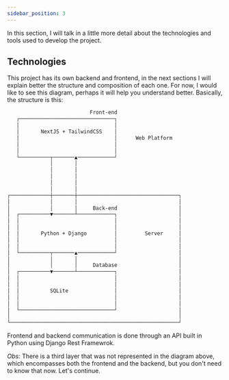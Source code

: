 ```yaml
---
sidebar_position: 3
---
```


In this section, I will talk in a little more detail about the technologies and tools used to develop the project.

## Technologies

This project has its own backend and frontend, in the next sections I will explain better the structure and composition of each one. For now, I would like to see this diagram, perhaps it will help you understand better. Basically, the structure is this:

```sh
                           Front-end
   ┌───────────────────────────────┐
   │                               │
   │       NextJS + TailwindCSS    │
   │                               │      Web Platform
   │                               │
   │                               │
   └──────────┬───────▲────────────┘
              │       │
              │       │
              │       │
              │       │
              │       │
┌─────────────┼───────┼─────────────────────────────────┐
│             │       │                                 │
│             │       │     Back-end                    │
│  ┌──────────▼───────┴────────────┐                    │
│  │                               │                    │
│  │                               │                    │
│  │       Python + Django         │         Server     │
│  │                               │                    │
│  │                               │                    │
│  └──────────┬───────▲────────────┘                    │
│             │       │                                 │
│             │       │     Database                    │
│  ┌──────────▼───────┴────────────┐                    │
│  │                               │                    │
│  │                               │                    │
│  │          SQLite               │                    │
│  │                               │                    │
│  │                               │                    │
│  └───────────────────────────────┘                    │
│                                                       │
└───────────────────────────────────────────────────────┘
```

Frontend and backend communication is done through an API built in Python using Django Rest Framewrok.  

*Obs:* There is a third layer that was not represented in the diagram above, which encompasses both the frontend and the backend, but you don't need to know that now. Let's continue.